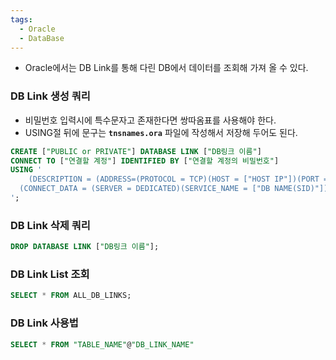 ```yaml
---
tags:
  - Oracle
  - DataBase
---
```


- Oracle에서는 DB Link를 통해 다린 DB에서 데이터를 조회해 가져 올 수 있다.

### DB Link 생성 쿼리

- 비밀번호 입력시에 특수문자고 존재한다면 쌍따옴표를 사용해야 한다.
- USING절 뒤에 문구는 **`tnsnames.ora`** 파일에 작성해서 저장해 두어도 된다.

```sql
CREATE ["PUBLIC or PRIVATE"] DATABASE LINK ["DB링크 이름"]
CONNECT TO ["연결할 계정"] IDENTIFIED BY ["연결할 계정의 비밀번호"]
USING '
	(DESCRIPTION = (ADDRESS=(PROTOCOL = TCP)(HOST = ["HOST IP"])(PORT = 1521))
  (CONNECT_DATA = (SERVER = DEDICATED)(SERVICE_NAME = ["DB NAME(SID)"])))
';
```

### DB Link 삭제 쿼리

```sql
DROP DATABASE LINK ["DB링크 이름"];
```

### DB Link List 조회

```sql
SELECT * FROM ALL_DB_LINKS;
```

### DB Link 사용법

```sql
SELECT * FROM "TABLE_NAME"@"DB_LINK_NAME"
```